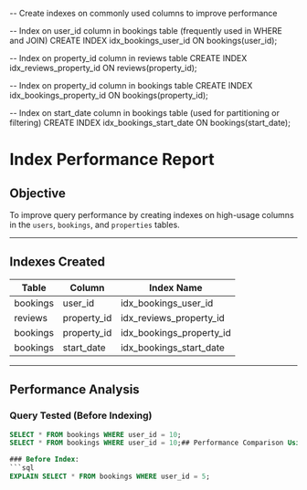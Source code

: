 -- Create indexes on commonly used columns to improve performance

-- Index on user_id column in bookings table (frequently used in WHERE and JOIN)
CREATE INDEX idx_bookings_user_id ON bookings(user_id);

-- Index on property_id column in reviews table
CREATE INDEX idx_reviews_property_id ON reviews(property_id);

-- Index on property_id column in bookings table
CREATE INDEX idx_bookings_property_id ON bookings(property_id);

-- Index on start_date column in bookings table (used for partitioning or filtering)
CREATE INDEX idx_bookings_start_date ON bookings(start_date);
# Index Performance Report

## Objective
To improve query performance by creating indexes on high-usage columns in the `users`, `bookings`, and `properties` tables.

---

## Indexes Created

| Table      | Column        | Index Name              |
|------------|---------------|--------------------------|
| bookings   | user_id       | idx_bookings_user_id     |
| reviews    | property_id   | idx_reviews_property_id  |
| bookings   | property_id   | idx_bookings_property_id |
| bookings   | start_date    | idx_bookings_start_date  |

---

## Performance Analysis

### Query Tested (Before Indexing)
```sql
SELECT * FROM bookings WHERE user_id = 10;
SELECT * FROM bookings WHERE user_id = 10;## Performance Comparison Using EXPLAIN

### Before Index:
```sql
EXPLAIN SELECT * FROM bookings WHERE user_id = 5;

